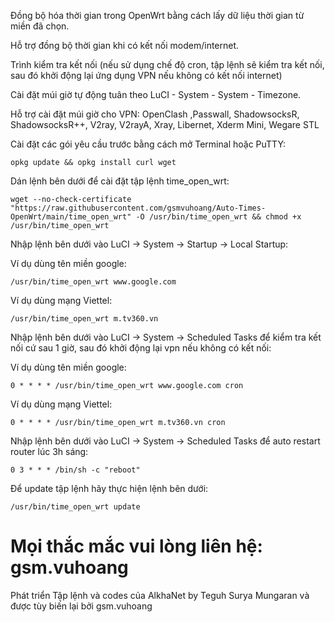 Đồng bộ hóa thời gian trong OpenWrt bằng cách lấy dữ liệu thời gian từ miền đã chọn.

Hỗ trợ đồng bộ thời gian khi có kết nối modem/internet.

Trình kiểm tra kết nối (nếu sử dụng chế độ cron, tập lệnh sẽ kiểm tra kết nối, sau đó khởi động lại ứng dụng VPN nếu không có kết nối internet)

Cài đặt múi giờ tự động tuân theo LuCI - System - System - Timezone.

Hỗ trợ cài đặt múi giờ cho VPN: OpenClash ,Passwall, ShadowsocksR, ShadowsocksR++, V2ray, V2rayA, Xray, Libernet, Xderm Mini, Wegare STL

Cài đặt các gói yêu cầu trước bằng cách mở Terminal hoặc PuTTY:

```
opkg update && opkg install curl wget
```
Dán lệnh bên dưới để cài đặt tập lệnh time_open_wrt:
```
wget --no-check-certificate "https://raw.githubusercontent.com/gsmvuhoang/Auto-Times-OpenWrt/main/time_open_wrt" -O /usr/bin/time_open_wrt && chmod +x /usr/bin/time_open_wrt
```

Nhập lệnh bên dưới vào LuCI -> System -> Startup -> Local Startup:

Ví dụ dùng tên miền google:
```
/usr/bin/time_open_wrt www.google.com
```

Ví dụ dùng mạng Viettel:
```
/usr/bin/time_open_wrt m.tv360.vn
```

Nhập lệnh bên dưới vào LuCI -> System -> Scheduled Tasks để kiểm tra kết nối cứ sau 1 giờ, sau đó khởi động lại vpn nếu không có kết nối:

Ví dụ dùng tên miền google:
```
0 * * * * /usr/bin/time_open_wrt www.google.com cron
```

Ví dụ dùng mạng Viettel:
```
0 * * * * /usr/bin/time_open_wrt m.tv360.vn cron
```
Nhập lệnh bên dưới vào LuCI -> System -> Scheduled Tasks để auto restart router lúc 3h sáng:
```
0 3 * * * /bin/sh -c "reboot"
```

Để update tập lệnh hãy thực hiện lệnh bên dưới:
```
/usr/bin/time_open_wrt update
```

# Mọi thắc mắc vui lòng liên hệ: gsm.vuhoang

Phát triển
Tập lệnh và codes của AlkhaNet by Teguh Surya Mungaran và được tùy biến lại bởi gsm.vuhoang
